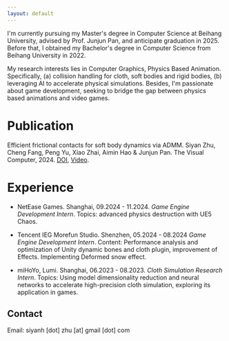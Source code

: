 ```yaml
---
layout: default
---
```


I'm currently pursuing my Master's degree in Computer Science at Beihang University, advised by Prof. Junjun Pan, and anticipate graduation in 2025. Before that, I obtained my Bachelor's degree in Computer Science from Beihang University in 2022.

My research interests lies in Computer Graphics, Physics Based Animation. Specifically, (a) collision handling for cloth, soft bodies and rigid bodies, (b) leveraging AI to accelerate physical simulations. 
Besides, I'm passionate about game development, seeking to bridge the gap between physics based animations and video games.



# Publication


Efficient frictional contacts for soft body dynamics via ADMM. Siyan Zhu, Cheng Fang, Peng Yu, Xiao Zhai, Aimin Hao & Junjun Pan. The Visual Computer, 2024. 
[DOI](https://doi.org/10.1007/s00371-024-03438-8), [Video](https://www.youtube.com/watch?v=rUBcgffdxtQ).


# Experience

- NetEase Games. Shanghai, 09.2024 - 11.2024. 
  *Game Engine Development Intern*. 
  Topics: advanced physics destruction with UE5 Chaos.

- Tencent IEG Morefun Studio. Shenzhen, 05.2024 - 08.2024
  *Game Engine Development Intern*.
  Content: Performance analysis and optimization of Unity dynamic bones and cloth plugin, improvement of Effects. Implementing Deformed snow effect.

- miHoYo, Lumi. Shanghai, 06.2023 - 08.2023. 
  *Cloth Simulation Research Intern*.
  Topics: Using model dimensionality reduction and neural networks to accelerate high-precision cloth simulation, exploring its application in games.



## Contact
Email: siyanh [dot] zhu [at] gmail [dot] com